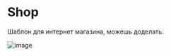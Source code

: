 # Shop
Шаблон для интернет магазина, можешь доделать.

![image](https://user-images.githubusercontent.com/103556277/221357237-d6edb401-6ceb-45ed-83d2-984c9fd27522.png)
